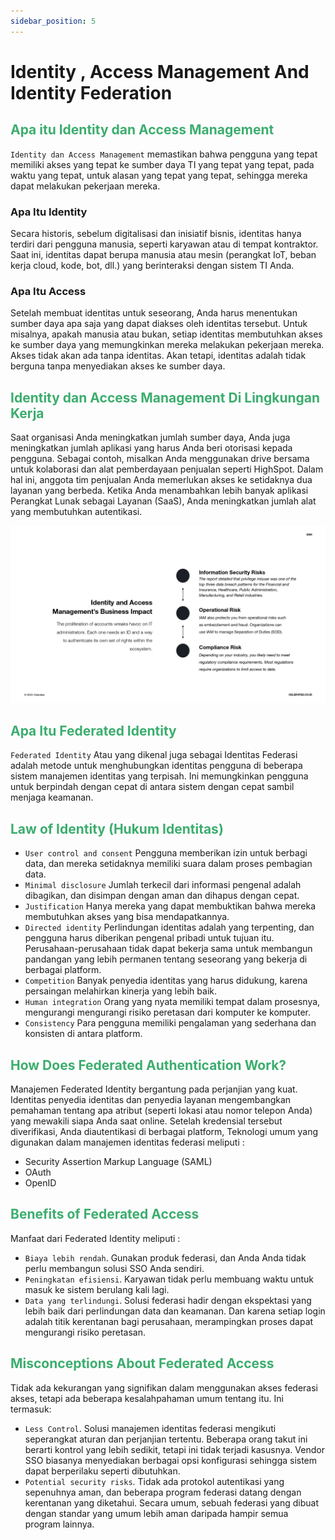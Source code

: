 ```yaml
---
sidebar_position: 5
---
```


# Identity , Access Management And Identity Federation

## <font color="#3cad6e">Apa itu Identity dan Access Management </font>

`Identity dan Access Management` memastikan bahwa pengguna yang tepat memiliki akses yang tepat ke sumber daya TI yang tepat yang tepat, pada waktu yang tepat, untuk alasan yang tepat yang tepat, sehingga mereka dapat melakukan pekerjaan mereka.

### Apa Itu Identity
Secara historis, sebelum digitalisasi dan inisiatif bisnis, identitas hanya terdiri dari pengguna manusia, seperti karyawan atau di tempat kontraktor. Saat ini, identitas dapat berupa manusia atau mesin (perangkat IoT, beban kerja cloud, kode, bot, dll.) yang berinteraksi dengan sistem TI Anda.

### Apa Itu Access
Setelah membuat identitas untuk seseorang, Anda harus menentukan sumber daya apa saja yang dapat diakses oleh identitas tersebut. Untuk misalnya, apakah manusia atau bukan, setiap identitas membutuhkan akses ke sumber daya yang memungkinkan mereka melakukan pekerjaan mereka. Akses tidak akan ada tanpa identitas. Akan tetapi, identitas adalah tidak berguna tanpa menyediakan akses ke sumber daya.


## <font color="#3cad6e">Identity dan Access Management Di Lingkungan Kerja </font>
Saat organisasi Anda meningkatkan jumlah sumber daya, Anda juga meningkatkan jumlah aplikasi yang harus Anda beri otorisasi kepada pengguna. Sebagai contoh, misalkan Anda menggunakan drive bersama untuk kolaborasi dan alat pemberdayaan penjualan seperti HighSpot. Dalam hal ini, anggota tim penjualan Anda memerlukan akses ke setidaknya dua layanan yang berbeda. Ketika Anda menambahkan lebih banyak aplikasi Perangkat Lunak sebagai Layanan (SaaS), Anda meningkatkan jumlah alat yang membutuhkan autentikasi.

![Docusaurus Plushie](../cybersecurity_foundations/img/identity.jpg)


## <font color="#3cad6e">Apa Itu Federated Identity  </font>


`Federated Identity` Atau yang dikenal juga sebagai Identitas Federasi adalah metode untuk menghubungkan identitas pengguna di beberapa sistem manajemen identitas yang terpisah.
Ini memungkinkan pengguna untuk berpindah dengan cepat di antara sistem dengan cepat sambil menjaga keamanan.

## <font color="#3cad6e">Law of Identity (Hukum Identitas)  </font>

- `User control and consent` Pengguna memberikan izin untuk berbagi data, dan mereka setidaknya memiliki suara dalam proses pembagian data.
- `Minimal disclosure` Jumlah terkecil dari informasi pengenal adalah dibagikan, dan disimpan dengan aman dan dihapus dengan cepat.
- `Justification` Hanya mereka yang dapat membuktikan bahwa mereka membutuhkan akses yang bisa mendapatkannya.
- `Directed identity` Perlindungan identitas adalah yang terpenting, dan pengguna harus diberikan pengenal pribadi untuk tujuan itu. Perusahaan-perusahaan tidak dapat bekerja sama untuk membangun pandangan yang lebih permanen tentang seseorang yang bekerja di berbagai platform.
- `Competition` Banyak penyedia identitas yang harus didukung, karena persaingan melahirkan kinerja yang lebih baik.
- `Human integration` Orang yang nyata memiliki tempat dalam prosesnya, mengurangi mengurangi risiko peretasan dari komputer ke komputer.
- `Consistency` Para pengguna memiliki pengalaman yang sederhana dan konsisten di antara platform.

## <font color="#3cad6e">How Does Federated Authentication Work?  </font>

Manajemen Federated Identity bergantung pada perjanjian yang kuat. Identitas penyedia identitas dan penyedia layanan mengembangkan pemahaman tentang apa atribut (seperti lokasi atau nomor telepon Anda) yang mewakili siapa Anda saat online. Setelah kredensial tersebut diverifikasi, Anda diautentikasi di berbagai platform, Teknologi umum yang digunakan dalam manajemen identitas federasi meliputi :
- Security Assertion Markup Language (SAML)
- OAuth
- OpenID

## <font color="#3cad6e">Benefits of Federated Access  </font>

Manfaat dari Federated Identity meliputi :
- `Biaya lebih rendah`. Gunakan produk federasi, dan Anda Anda tidak perlu membangun solusi SSO Anda sendiri.
- `Peningkatan efisiensi`. Karyawan tidak perlu membuang waktu untuk masuk ke sistem berulang kali lagi.
- `Data yang terlindungi`. Solusi federasi hadir dengan ekspektasi yang lebih baik dari perlindungan data dan keamanan. Dan karena setiap login adalah titik kerentanan bagi perusahaan, merampingkan proses dapat mengurangi risiko peretasan.


## <font color="#3cad6e">Misconceptions About Federated Access  </font>
Tidak ada kekurangan yang signifikan dalam menggunakan akses federasi akses, tetapi ada beberapa kesalahpahaman umum tentang itu. Ini termasuk:

- `Less Control`. Solusi manajemen identitas federasi mengikuti seperangkat aturan dan perjanjian tertentu. Beberapa orang takut ini berarti kontrol yang lebih sedikit, tetapi ini tidak terjadi kasusnya. Vendor SSO biasanya menyediakan berbagai
opsi konfigurasi sehingga sistem dapat berperilaku seperti dibutuhkan.
- `Potential security risks`. Tidak ada protokol autentikasi yang sepenuhnya aman, dan beberapa program federasi datang dengan kerentanan yang diketahui. Secara umum, sebuah federasi yang dibuat dengan standar yang umum lebih aman daripada hampir semua program lainnya.